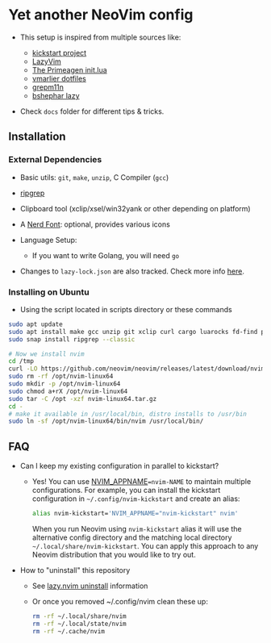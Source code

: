# Yet another NeoVim config

* This setup is inspired from multiple sources like:
  * [kickstart project](https://github.com/nvim-lua/kickstart.nvim)
  * [LazyVim](https://www.lazyvim.org/configuration/)
  * [The Primeagen init.lua](https://github.com/ThePrimeagen/init.lua/)
  * [vmarlier dotfiles](https://github.com/vmarlier/dotfiles/tree/master/nvim)
  * [grepm11n](https://github.com/grem11n/dotfiles/tree/master/config/nvim)
  * [bshephar lazy](https://github.com/bshephar/lazyvim-config)

* Check `docs` folder for different tips & tricks.

## Installation

### External Dependencies

* Basic utils: `git`, `make`, `unzip`, C Compiler (`gcc`)
* [ripgrep](https://github.com/BurntSushi/ripgrep#installation)
* Clipboard tool (xclip/xsel/win32yank or other depending on platform)
* A [Nerd Font](https://www.nerdfonts.com/): optional, provides various icons
* Language Setup:
  * If you want to write Golang, you will need `go`

* Changes to `lazy-lock.json` are also tracked. Check more info [here](https://lazy.folke.io/usage/lockfile).

### Installing on Ubuntu

* Using the script located in scripts directory or these commands

```sh
sudo apt update
sudo apt install make gcc unzip git xclip curl cargo luarocks fd-find python3-pip python3-neo python3-yamlfix shellcheck
sudo snap install ripgrep --classic

# Now we install nvim
cd /tmp
curl -LO https://github.com/neovim/neovim/releases/latest/download/nvim-linux64.tar.gz
sudo rm -rf /opt/nvim-linux64
sudo mkdir -p /opt/nvim-linux64
sudo chmod a+rX /opt/nvim-linux64
sudo tar -C /opt -xzf nvim-linux64.tar.gz
cd -
# make it available in /usr/local/bin, distro installs to /usr/bin
sudo ln -sf /opt/nvim-linux64/bin/nvim /usr/local/bin/
```

## FAQ

* Can I keep my existing configuration in parallel to kickstart?
  * Yes! You can use [NVIM_APPNAME](https://neovim.io/doc/user/starting.html#%24NVIM_APPNAME)`=nvim-NAME`
    to maintain multiple configurations. For example, you can install the kickstart
    configuration in `~/.config/nvim-kickstart` and create an alias:

      ```sh
      alias nvim-kickstart='NVIM_APPNAME="nvim-kickstart" nvim'
      ```

    When you run Neovim using `nvim-kickstart` alias it will use the alternative
    config directory and the matching local directory
    `~/.local/share/nvim-kickstart`. You can apply this approach to any Neovim
    distribution that you would like to try out.

* How to "uninstall" this repository
  * See [lazy.nvim uninstall](https://lazy.folke.io/usage#-uninstalling) information
  * Or once you removed ~/.config/nvim clean these up:

      ```sh
      rm -rf ~/.local/share/nvim
      rm -rf ~/.local/state/nvim
      rm -rf ~/.cache/nvim
      ```
